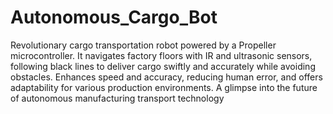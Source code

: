 # Autonomous_Cargo_Bot
 Revolutionary cargo transportation robot powered by a Propeller microcontroller. It navigates factory floors with IR and ultrasonic sensors, following black lines to deliver cargo swiftly and accurately while avoiding obstacles. Enhances speed and accuracy, reducing human error, and offers adaptability for various production environments. A glimpse into the future of autonomous manufacturing transport technology
